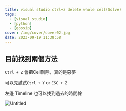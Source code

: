 ```yaml
---
title: visual studio ctrl+z delete whole cell(Solve)
tags:
  - [visual studio]
  - [python]
  - [gossip]
cover: /img/cover/cover02.jpg
date: 2023-09-19 11:38:58
---
```

## 目前找到兩個方法

`Ctrl + Z` 會把Cell刪除，真的是惡夢

可以先試試`Ctrl + Y` or `ESC + Z`

左邊 Timeline 也可以找到過去的時間線

![Untitled](https://prod-files-secure.s3.us-west-2.amazonaws.com/aa7d30ee-c6ed-4ce4-91c8-c79bede1cbaf/9ae092de-942f-4088-86fc-ac3a7f03c092/Untitled.png)